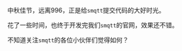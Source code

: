 <!--
.. title: smqtt官网建立了
.. slug: hello
.. date: 2021-09-20 22:50:49 UTC+08:00
.. tags: 
.. category: 
.. link: 
.. description: 
.. type: text
-->

中秋佳节，远离996，正是给`smqtt`提交代码的大好时光。

花了一些时间，也终于开发完我们`smqtt`的官网，效果还不错。

不知道关注`smqtt`的各位小伙伴们觉得如何？